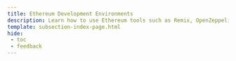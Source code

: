 ```yaml
---
title: Ethereum Development Environments
description: Learn how to use Ethereum tools such as Remix, OpenZeppelin, Hardhat, Waffle & Mars, and more to develop Solidity smart contracts on Moonbeam.
template: subsection-index-page.html
hide: 
 - toc
 - feedback
---
```

